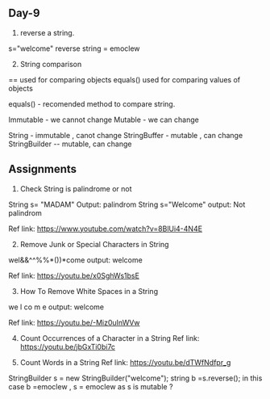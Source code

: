 Day-9
--------
1) reverse a string.

s="welcome"
reverse string = emoclew


2) String comparison

== used for comparing objects
equals() used for comparing values of objects

equals() - recomended method to compare string.

Immutable  - we cannot change
Mutable  - we can change

String  - immutable , canot change
StringBuffer - mutable , can change
StringBuilder -- mutable, can change


Assignments
----------
1) Check String is palindrome or not

String s= "MADAM"
 Output: palindrom
String s="Welcome"
	output: Not palindrom

Ref link: https://www.youtube.com/watch?v=8BlUi4-4N4E

2) Remove Junk or Special Characters in String

wel&&^^%%*())*come
output: welcome

Ref link: https://youtu.be/x0SghWs1bsE

3) How To Remove White Spaces in a String

we l co m e
output: welcome

Ref link: https://youtu.be/-Miz0uInWVw

4) Count Occurrences of a Character in a String
Ref link: https://youtu.be/jbGxTi0bi7c


5) Count Words in a String
Ref link: https://youtu.be/dTWfNdfpr_g


StringBuilder s = new StringBuilder("welcome");
string b =s.reverse();
in this case b =emoclew , s = emoclew as s is mutable ?






